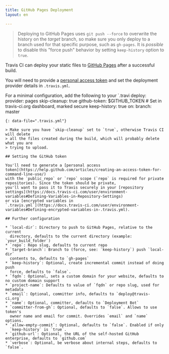 ```yaml
---
title: GitHub Pages Deployment
layout: en

---
```


> Deploying to GitHub Pages uses `git push --force` to overwrite the history on the *target* branch, so make sure you only deploy to a branch used for that specific purpose, such as `gh-pages`. It is *possible* to disable this "force push" behavior by setting `keep-history` option to `true`.

Travis CI can deploy your static files to [GitHub
Pages](https://pages.github.com/) after a successful build.

You will need to provide a [personal access
token](https://help.github.com/articles/creating-an-access-token-for-command-line-use/)
and set the deployment provider details in `.travis.yml`.

For a minimal configuration, add the following to your `.travi
deploy:
  provider: pages
  skip-cleanup: true
  github-token: $GITHUB_TOKEN  # Set in travis-ci.org dashboard, marked secure
  keep-history: true
  on:
    branch: master
```
{: data-file=".travis.yml"}

> Make sure you have `skip-cleanup` set to `true`, otherwise Travis CI will delete
> all the files created during the build, which will probably delete what you are
> trying to upload.

## Setting the GitHub token

You'll need to generate a [personal access
token](https://help.github.com/articles/creating-an-access-token-for-command-line-use/)
with the `public_repo` or `repo` scope (`repo` is required for private
repositories). Since the token should be private,
you'll want to pass it to Travis securely in your [repository
settings](https://docs.travis-ci.com/user/environment-variables#Defining-Variables-in-Repository-Settings)
or via [encrypted variables in
`.travis.yml`](https://docs.travis-ci.com/user/environment-variables#Defining-encrypted-variables-in-.travis.yml).

## Further configuration

* `local-dir`: Directory to push to GitHub Pages, relative to the current
  directory, defaults to the current directory (example: `your_build_folder`)
* `repo`: Repo slug, defaults to current repo
* `target-branch`: Branch to (force, see: `keep-history`) push `local-dir`
  contents to, defaults to `gh-pages`
* `keep-history`: Optional, create incremental commit instead of doing push
  force, defaults to `false`.
* `fqdn`: Optional, sets a custom domain for your website, defaults to no custom domain support
* `project-name`: Defaults to value of `fqdn` or repo slug, used for metadata
* `email`: Optional, committer info, defaults to `deploy@travis-ci.org`
* `name`: Optional, committer, defaults to `Deployment Bot`
* `committer-from-gh`: Optional, defaults to `false`. Allows to use token's
  owner name and email for commit. Overrides `email` and `name` options.
* `allow-empty-commit`: Optional, defaults to `false`. Enabled if only
  `keep-history` is `true`.
* `github-url`: Optional, the URL of the self-hosted GitHub enterprise, defaults to `github.com`
* `verbose`: Optional, be verbose about internal steps, defaults to `false`.
